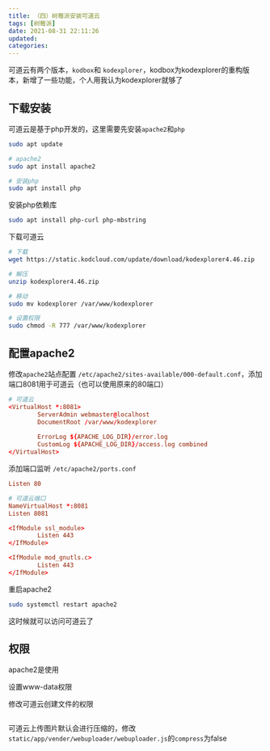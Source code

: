 ```yaml
---
title: （四）树莓派安装可道云
tags: [树莓派]
date: 2021-08-31 22:11:26
updated:
categories:
---
```


可道云有两个版本，`kodbox`和 `kodexplorer`，kodbox为kodexplorer的重构版本，新增了一些功能，个人用我认为kodexplorer就够了


## 下载安装

可道云是基于php开发的，这里需要先安装`apache2`和`php`

```sh
sudo apt update

# apache2
sudo apt install apache2

# 安装php
sudo apt install php
```

安装php依赖库

```sh
sudo apt install php-curl php-mbstring 
```

下载可道云

```sh
# 下载
wget https://static.kodcloud.com/update/download/kodexplorer4.46.zip

# 解压
unzip kodexplorer4.46.zip

# 移动
sudo mv kodexplorer /var/www/kodexplorer

# 设置权限
sudo chmod -R 777 /var/www/kodexplorer
```

## 配置apache2

修改`apache2`站点配置 `/etc/apache2/sites-available/000-default.conf`，添加端口8081用于可道云（也可以使用原来的80端口）

```conf
# 可道云
<VirtualHost *:8081>
        ServerAdmin webmaster@localhost
        DocumentRoot /var/www/kodexplorer
        
        ErrorLog ${APACHE_LOG_DIR}/error.log
        CustomLog ${APACHE_LOG_DIR}/access.log combined
</VirtualHost>
```

添加端口监听 `/etc/apache2/ports.conf`

```conf
Listen 80

# 可道云端口
NameVirtualHost *:8081
Listen 8081

<IfModule ssl_module>
        Listen 443
</IfModule>

<IfModule mod_gnutls.c>
        Listen 443
</IfModule>
```

重启apache2

```sh
sudo systemctl restart apache2
```

这时候就可以访问可道云了

## 权限

apache2是使用

设置www-data权限

修改可道云创建文件的权限

```php
```

可道云上传图片默认会进行压缩的，修改`static/app/vender/webuploader/webuploader.js`的`compress`为false